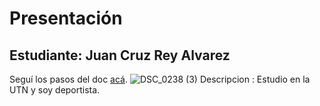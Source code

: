 # Presentación

## Estudiante: Juan Cruz Rey Alvarez
Seguí los pasos del doc [acá](https://docs.google.com/document/d/e/2PACX-1vTNHQ5dzaVFhKPd4UxLOGhZa9Ix_bDgpyIftq4gqzz7674dHmHkcH2oH9TpQ_TsghZkiSPBoUm2ftzM/pub).
![DSC_0238 (3)](https://user-images.githubusercontent.com/82044262/114059932-3f8c1600-986b-11eb-9bc6-b4b123f65d7c.JPG)
Descripcion : Estudio en la UTN y soy deportista.
